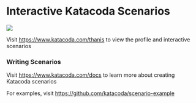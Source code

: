 # Interactive Katacoda Scenarios

[![](http://shields.katacoda.com/katacoda/thanis/count.svg)](https://www.katacoda.com/thanis "Get your profile on Katacoda.com")

Visit https://www.katacoda.com/thanis to view the profile and interactive scenarios

### Writing Scenarios
Visit https://www.katacoda.com/docs to learn more about creating Katacoda scenarios

For examples, visit https://github.com/katacoda/scenario-example
